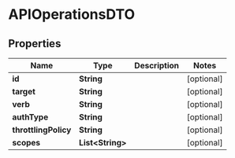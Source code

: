
# APIOperationsDTO

## Properties
Name | Type | Description | Notes
------------ | ------------- | ------------- | -------------
**id** | **String** |  |  [optional]
**target** | **String** |  |  [optional]
**verb** | **String** |  |  [optional]
**authType** | **String** |  |  [optional]
**throttlingPolicy** | **String** |  |  [optional]
**scopes** | **List&lt;String&gt;** |  |  [optional]



